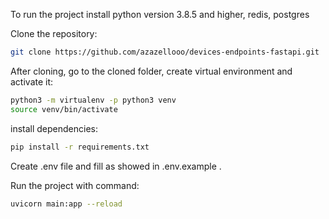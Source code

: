 

To run the project install python version 3.8.5 and higher, redis, postgres 

Clone the repository:
```bash
git clone https://github.com/azazellooo/devices-endpoints-fastapi.git
```

After cloning, go to the cloned folder, create virtual environment and activate it:


```bash
python3 -m virtualenv -p python3 venv
source venv/bin/activate

```

install dependencies:


```bash
pip install -r requirements.txt
```


Create .env file and fill as showed in .env.example .

Run the project with command:
```bash
uvicorn main:app --reload

```
